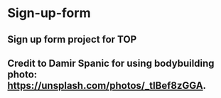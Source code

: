 # Sign-up-form
<h2>Sign up form project for TOP<h2>

Credit to Damir Spanic for using bodybuilding photo: https://unsplash.com/photos/_tIBef8zGGA.